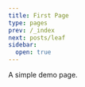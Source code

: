```yaml
---
title: First Page
type: pages
prev: /_index
next: posts/leaf
sidebar:
  open: true
---
```


A simple demo page.

